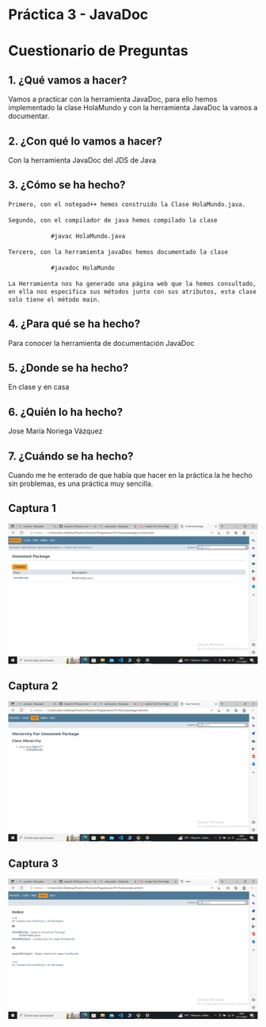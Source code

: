 # Práctica 3 - JavaDoc

# Cuestionario de Preguntas

## 1. ¿Qué vamos a hacer?
Vamos a practicar con la herramienta JavaDoc, para ello hemos implementado la clase HolaMundo y con la herramienta JavaDoc la vamos a documentar.
             
## 2. ¿Con qué lo vamos a hacer?
Con la herramienta JavaDoc del JDS de Java

## 3. ¿Cómo se ha hecho?
    Primero, con el notepad++ hemos construido la Clase HolaMundo.java.

    Segundo, con el compilador de java hemos compilado la clase

                #javac HolaMundo.java

    Tercero, con la herramienta javaDoc hemos documentado la clase

                #javadoc HolaMundo

    La Herramienta nos ha generado una página web que la hemos consultado, en ella nos especifica sus métodos junto con sus atributos, esta clase solo tiene el método main.

## 4. ¿Para qué se ha hecho?
Para conocer la herramienta de documentación JavaDoc

## 5. ¿Donde se ha hecho?
En clase y en casa

## 6. ¿Quién lo ha hecho?
Jose María Noriega Vázquez

## 7. ¿Cuándo se ha hecho?
Cuando me he enterado de que había que hacer en la práctica la he hecho sin problemas, es una práctica muy sencilla.

## Captura 1
![Captura1](./img/Captura1.png)

## Captura 2
![Captura 2](./img/Captura2.png)

## Captura 3
![Captura 3](./img/Captura3.png)
